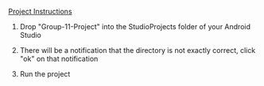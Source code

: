 <u>Project Instructions</u>

1. Drop "Group-11-Project" into the StudioProjects folder of your Android Studio

2. There will be a notification that the directory is not exactly correct, click "ok" on that notification

3. Run the project
